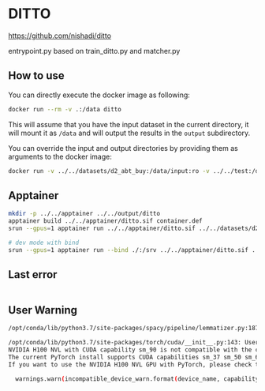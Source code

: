 # DITTO

https://github.com/nishadi/ditto

entrypoint.py based on train_ditto.py and matcher.py

## How to use

You can directly execute the docker image as following:

```bash
docker run --rm -v .:/data ditto
```

This will assume that you have the input dataset in the current directory,
it will mount it as `/data` and will output the results in the `output` subdirectory.

You can override the input and output directories by providing them as arguments to the docker image:

```bash
docker run -v ../../datasets/d2_abt_buy:/data/input:ro -v ../../test:/data/output ditto /data/input /data/output
```

## Apptainer

```bash
mkdir -p ../../apptainer ../../output/ditto
apptainer build ../../apptainer/ditto.sif container.def
srun --gpus=1 apptainer run ../../apptainer/ditto.sif ../../datasets/d2_abt_buy/ ../../output/ditto/

# dev mode with bind
srun --gpus=1 apptainer run --bind ./:/srv ../../apptainer/ditto.sif ../../datasets/d2_abt_buy/ ../../output/ditto/
```

## Last error

```bash

```
## User Warning

```bash
/opt/conda/lib/python3.7/site-packages/spacy/pipeline/lemmatizer.py:187: UserWarning: [W108] The rule-based lemmatizer did not find POS annotation for the token 'CARBON'. Check that your pipeline includes components that assign token.pos, typically 'tagger'+'attribute_ruler' or 'morphologizer'.

/opt/conda/lib/python3.7/site-packages/torch/cuda/__init__.py:143: UserWarning: 
NVIDIA H100 NVL with CUDA capability sm_90 is not compatible with the current PyTorch installation.
The current PyTorch install supports CUDA capabilities sm_37 sm_50 sm_60 sm_61 sm_70 sm_75 sm_80 sm_86 compute_37.
If you want to use the NVIDIA H100 NVL GPU with PyTorch, please check the instructions at https://pytorch.org/get-started/locally/

  warnings.warn(incompatible_device_warn.format(device_name, capability, " ".join(arch_list), device_name))
```
